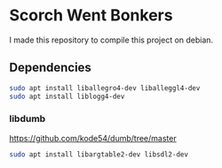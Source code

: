 # Scorch Went Bonkers

I made this repository to compile this project on debian.

## Dependencies

```bash
sudo apt install liballegro4-dev liballeggl4-dev
sudo apt install liblogg4-dev
```

### libdumb

https://github.com/kode54/dumb/tree/master

```bash
sudo apt install libargtable2-dev libsdl2-dev
```
